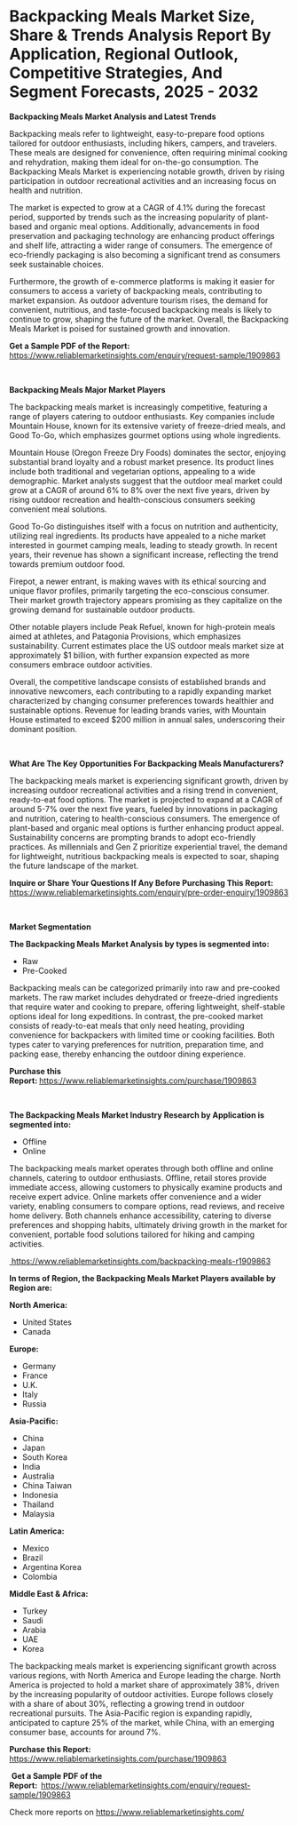 <p><h1>Backpacking Meals Market Size, Share & Trends Analysis Report By Application, Regional Outlook, Competitive Strategies, And Segment Forecasts, 2025 - 2032</h1></p><p><strong>Backpacking Meals Market Analysis and Latest Trends</strong></p>
<p><p>Backpacking meals refer to lightweight, easy-to-prepare food options tailored for outdoor enthusiasts, including hikers, campers, and travelers. These meals are designed for convenience, often requiring minimal cooking and rehydration, making them ideal for on-the-go consumption. The Backpacking Meals Market is experiencing notable growth, driven by rising participation in outdoor recreational activities and an increasing focus on health and nutrition.</p><p>The market is expected to grow at a CAGR of 4.1% during the forecast period, supported by trends such as the increasing popularity of plant-based and organic meal options. Additionally, advancements in food preservation and packaging technology are enhancing product offerings and shelf life, attracting a wider range of consumers. The emergence of eco-friendly packaging is also becoming a significant trend as consumers seek sustainable choices.</p><p>Furthermore, the growth of e-commerce platforms is making it easier for consumers to access a variety of backpacking meals, contributing to market expansion. As outdoor adventure tourism rises, the demand for convenient, nutritious, and taste-focused backpacking meals is likely to continue to grow, shaping the future of the market. Overall, the Backpacking Meals Market is poised for sustained growth and innovation.</p></p>
<p><strong>Get a Sample PDF of the Report:&nbsp;</strong> <a href="https://www.reliablemarketinsights.com/enquiry/request-sample/1909863?utm_campaign=1558&utm_medium=2&utm_source=Github&utm_content=ia&utm_term=14022025&utm_id=backpacking-meals">https://www.reliablemarketinsights.com/enquiry/request-sample/1909863</a></p>
<p>&nbsp;</p>
<p><strong>Backpacking Meals Major Market Players</strong></p>
<p><p>The backpacking meals market is increasingly competitive, featuring a range of players catering to outdoor enthusiasts. Key companies include Mountain House, known for its extensive variety of freeze-dried meals, and Good To-Go, which emphasizes gourmet options using whole ingredients. </p><p>Mountain House (Oregon Freeze Dry Foods) dominates the sector, enjoying substantial brand loyalty and a robust market presence. Its product lines include both traditional and vegetarian options, appealing to a wide demographic. Market analysts suggest that the outdoor meal market could grow at a CAGR of around 6% to 8% over the next five years, driven by rising outdoor recreation and health-conscious consumers seeking convenient meal solutions.</p><p>Good To-Go distinguishes itself with a focus on nutrition and authenticity, utilizing real ingredients. Its products have appealed to a niche market interested in gourmet camping meals, leading to steady growth. In recent years, their revenue has shown a significant increase, reflecting the trend towards premium outdoor food.</p><p>Firepot, a newer entrant, is making waves with its ethical sourcing and unique flavor profiles, primarily targeting the eco-conscious consumer. Their market growth trajectory appears promising as they capitalize on the growing demand for sustainable outdoor products.</p><p>Other notable players include Peak Refuel, known for high-protein meals aimed at athletes, and Patagonia Provisions, which emphasizes sustainability. Current estimates place the US outdoor meals market size at approximately $1 billion, with further expansion expected as more consumers embrace outdoor activities.</p><p>Overall, the competitive landscape consists of established brands and innovative newcomers, each contributing to a rapidly expanding market characterized by changing consumer preferences towards healthier and sustainable options. Revenue for leading brands varies, with Mountain House estimated to exceed $200 million in annual sales, underscoring their dominant position.</p></p>
<p>&nbsp;</p>
<p><strong>What Are The Key Opportunities For Backpacking Meals Manufacturers?</strong></p>
<p><p>The backpacking meals market is experiencing significant growth, driven by increasing outdoor recreational activities and a rising trend in convenient, ready-to-eat food options. The market is projected to expand at a CAGR of around 5-7% over the next five years, fueled by innovations in packaging and nutrition, catering to health-conscious consumers. The emergence of plant-based and organic meal options is further enhancing product appeal. Sustainability concerns are prompting brands to adopt eco-friendly practices. As millennials and Gen Z prioritize experiential travel, the demand for lightweight, nutritious backpacking meals is expected to soar, shaping the future landscape of the market.</p></p>
<p><strong>Inquire or Share Your Questions If Any Before Purchasing This Report:</strong> <a href="https://www.reliablemarketinsights.com/enquiry/pre-order-enquiry/1909863?utm_campaign=1558&utm_medium=2&utm_source=Github&utm_content=ia&utm_term=14022025&utm_id=backpacking-meals">https://www.reliablemarketinsights.com/enquiry/pre-order-enquiry/1909863</a></p>
<p>&nbsp;</p>
<p><strong>Market Segmentation</strong></p>
<p><strong>The Backpacking Meals Market Analysis by types is segmented into:</strong></p>
<p><ul><li>Raw</li><li>Pre-Cooked</li></ul></p>
<p><p>Backpacking meals can be categorized primarily into raw and pre-cooked markets. The raw market includes dehydrated or freeze-dried ingredients that require water and cooking to prepare, offering lightweight, shelf-stable options ideal for long expeditions. In contrast, the pre-cooked market consists of ready-to-eat meals that only need heating, providing convenience for backpackers with limited time or cooking facilities. Both types cater to varying preferences for nutrition, preparation time, and packing ease, thereby enhancing the outdoor dining experience.</p></p>
<p><strong>Purchase this Report:&nbsp;</strong><a href="https://www.reliablemarketinsights.com/purchase/1909863?utm_campaign=1558&utm_medium=2&utm_source=Github&utm_content=ia&utm_term=14022025&utm_id=backpacking-meals">https://www.reliablemarketinsights.com/purchase/1909863</a></p>
<p>&nbsp;</p>
<p><strong>The Backpacking Meals Market Industry Research by Application is segmented into:</strong></p>
<p><ul><li>Offline</li><li>Online</li></ul></p>
<p><p>The backpacking meals market operates through both offline and online channels, catering to outdoor enthusiasts. Offline, retail stores provide immediate access, allowing customers to physically examine products and receive expert advice. Online markets offer convenience and a wider variety, enabling consumers to compare options, read reviews, and receive home delivery. Both channels enhance accessibility, catering to diverse preferences and shopping habits, ultimately driving growth in the market for convenient, portable food solutions tailored for hiking and camping activities.</p></p>
<p><a href="https://www.reliablemarketinsights.com/backpacking-meals-r1909863?utm_campaign=1558&utm_medium=2&utm_source=Github&utm_content=ia&utm_term=14022025&utm_id=backpacking-meals">&nbsp;https://www.reliablemarketinsights.com/backpacking-meals-r1909863</a></p>
<p><strong>In terms of Region, the Backpacking Meals Market Players available by Region are:</strong></p>
<p>
    <p> <strong> North America: </strong>
        <ul>
            <li>United States</li>
            <li>Canada</li>
        </ul>
        </p> 
    <p> <strong> Europe: </strong>
        <ul>
            <li>Germany</li>
            <li>France</li>
            <li>U.K.</li>
            <li>Italy</li>
            <li>Russia</li>
        </ul>
        </p> 
    <p> <strong> Asia-Pacific: </strong>
        <ul>
            <li>China</li>
            <li>Japan</li>
            <li>South Korea</li>
            <li>India</li>
            <li>Australia</li>
            <li>China Taiwan</li>
            <li>Indonesia</li>
            <li>Thailand</li>
            <li>Malaysia</li>
        </ul>
        </p> 
    <p> <strong> Latin America: </strong>
        <ul>
            <li>Mexico</li>
            <li>Brazil</li>
            <li>Argentina Korea</li>
            <li>Colombia</li>
        </ul>
        </p> 
    <p> <strong> Middle East & Africa: </strong>
        <ul>
            <li>Turkey</li>
            <li>Saudi</li>
            <li>Arabia</li>
            <li>UAE</li>
            <li>Korea</li>
        </ul>
    </p>
    </p>
<p><p>The backpacking meals market is experiencing significant growth across various regions, with North America and Europe leading the charge. North America is projected to hold a market share of approximately 38%, driven by the increasing popularity of outdoor activities. Europe follows closely with a share of about 30%, reflecting a growing trend in outdoor recreational pursuits. The Asia-Pacific region is expanding rapidly, anticipated to capture 25% of the market, while China, with an emerging consumer base, accounts for around 7%.</p></p>
<p><strong>Purchase this Report: </strong><a href="https://www.reliablemarketinsights.com/purchase/1909863?utm_campaign=1558&utm_medium=2&utm_source=Github&utm_content=ia&utm_term=14022025&utm_id=backpacking-meals">https://www.reliablemarketinsights.com/purchase/1909863</a></p>
<p>&nbsp;<strong>Get a Sample PDF of the Report:&nbsp;&nbsp;</strong><a href="https://www.reliablemarketinsights.com/enquiry/request-sample/1909863?utm_campaign=1558&utm_medium=2&utm_source=Github&utm_content=ia&utm_term=14022025&utm_id=backpacking-meals">https://www.reliablemarketinsights.com/enquiry/request-sample/1909863</a></p>
<p><strong></strong></p>
<p>Check more reports on <a href="https://www.reliablemarketinsights.com/?utm_campaign=1558&utm_medium=2&utm_source=Github&utm_content=ia&utm_term=14022025&utm_id=backpacking-meals">https://www.reliablemarketinsights.com/</a></p>